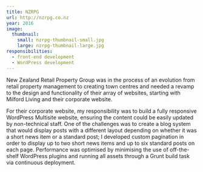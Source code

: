 ```yaml
---
title: NZRPG
url: http://nzrpg.co.nz
year: 2016
image:
  thumbnail:
    small: nzrpg-thumbnail-small.jpg
    large: nzrpg-thumbnail-large.jpg
responsibilities:
  - front-end development
  - WordPress development
---
```


New Zealand Retail Property Group was in the process of an evolution from retail property management to creating town centres and needed a revamp to the design and functionality of their array of websites, starting with Milford Living and their corporate website.

For their corporate website, my responsibility was to build a fully responsive WordPress Multisite website, ensuring the content could be easily updated by non-technical staff. One of the challenges was to create a blog system that would display posts with a different layout depending on whether it was a short news item or a standard post; I developed custom pagination in order to display up to two short news items and up to six standard posts on each page. Performance was optimised by minimising the use of off-the-shelf WordPress plugins and running all assets through a Grunt build task via continuous deployment.